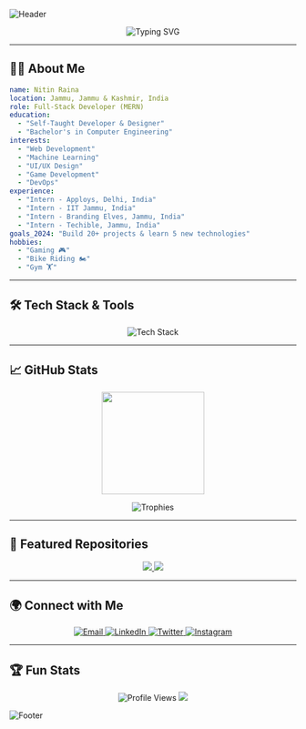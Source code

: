 ![Header](https://capsule-render.vercel.app/api?type=waving&color=gradient&height=200&section=header&text=Hi%20There!%20I'm%20Nitin%20Raina%20🚀&fontSize=35&fontColor=fff&animation=fadeIn)

<p align="center">
  <img src="https://readme-typing-svg.herokuapp.com?size=22&color=00C3FF&lines=Full-Stack+Developer;Tech+Enthusiast;MERN+Stack+Specialist;Lifelong+Learner" alt="Typing SVG"/>
</p>

---

## 👨‍💻 About Me

```yaml
name: Nitin Raina
location: Jammu, Jammu & Kashmir, India
role: Full-Stack Developer (MERN)
education:
  - "Self-Taught Developer & Designer"
  - "Bachelor's in Computer Engineering"
interests:
  - "Web Development"
  - "Machine Learning"
  - "UI/UX Design"
  - "Game Development"
  - "DevOps"
experience:
  - "Intern - Apploys, Delhi, India"
  - "Intern - IIT Jammu, India"
  - "Intern - Branding Elves, Jammu, India"
  - "Intern - Techible, Jammu, India"
goals_2024: "Build 20+ projects & learn 5 new technologies"
hobbies:
  - "Gaming 🎮"
  - "Bike Riding 🏍️"
  - "Gym 🏋️"
```

---

## 🛠 Tech Stack & Tools

<p align="center">
  <img src="https://skillicons.dev/icons?i=html,css,js,react,redux,nodejs,express,mongodb,cpp,java,python,git,github,vscode,figma,bootstrap,docker,aws" alt="Tech Stack"/>
</p>

---

## 📈 GitHub Stats

<p align="center">
  <img src="https://github-readme-stats.vercel.app/api?username=nitinraina-dev&show_icons=true&theme=tokyonight" height="180px" />
</p>

<p align="center">
  <img src="https://github-profile-trophy.vercel.app/?username=nitinraina-dev&theme=onedark&margin-w=15&column=7" alt="Trophies" />
</p>

---

## 🚀 Featured Repositories

<p align="center">
  <a href="https://github.com/nitinraina-dev/your-top-project">
    <img src="https://github-readme-stats.vercel.app/api/pin/?username=nitinraina-dev&repo=mister-validator&theme=radical" />
  </a>
  <a href="https://github.com/nitinraina-dev/another-project">
    <img src="https://github-readme-stats.vercel.app/api/pin/?username=nitinraina-dev&repo=MisterDocs&theme=radical" />
  </a>
</p>

---

## 🌍 Connect with Me

<p align="center">
  <a href="mailto:nitnraina775@gmail.com">
    <img src="https://img.shields.io/badge/Email-D14836?style=for-the-badge&logo=gmail&logoColor=white" alt="Email"/>
  </a>
  <a href="https://www.linkedin.com/in/nitin-raina/">
    <img src="https://img.shields.io/badge/LinkedIn-0077B5?style=for-the-badge&logo=linkedin&logoColor=white" alt="LinkedIn"/>
  </a>
  <a href="https://twitter.com/nitinraina_">
    <img src="https://img.shields.io/badge/Twitter-1DA1F2?style=for-the-badge&logo=twitter&logoColor=white" alt="Twitter"/>
  </a>
  <a href="https://www.instagram.com/nitinraina_/">
    <img src="https://img.shields.io/badge/Instagram-E4405F?style=for-the-badge&logo=instagram&logoColor=white" alt="Instagram"/>
  </a>
</p>

---

## 🏆 Fun Stats

<p align="center">
  <img src="https://komarev.com/ghpvc/?username=nitinraina-dev&style=for-the-badge&color=blue" alt="Profile Views"/>
  <img src="https://github-profile-summary-cards.vercel.app/api/cards/profile-details?username=nitinraina-dev&theme=github_dark" />
</p>

![Footer](https://capsule-render.vercel.app/api?type=waving&color=gradient&height=200&section=footer)
